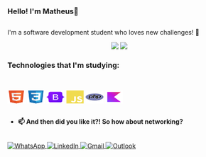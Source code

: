 ### Hello! I'm Matheus👋
##
I'm a software development student who loves new challenges! 🚀 

<div align="center">
  <a href="https://github.com/mathsant-js"></a>
  <img height="180em" src="https://github-readme-stats.vercel.app/api?username=mathsant-js&show_icons=true&theme=holi&include_all_commits=true&count_private=true"/>
  <img height="180em" src="https://github-readme-stats.vercel.app/api/top-langs/?username=mathsant-js&layout=compact&langs_count=7&theme=holi"/>
</div>

### Technologies that I'm studying:
##
<div style="display: inline_block"><br>
  <img align="center" alt="HTML" height="30" width="40" src="https://raw.githubusercontent.com/devicons/devicon/master/icons/html5/html5-original.svg">
  <img align="center" alt="CSS" height="30" width="40" src="https://raw.githubusercontent.com/devicons/devicon/master/icons/css3/css3-original.svg">
  <img align="center" alt="Bootstrap" height="30" width="40" src="https://raw.githubusercontent.com/devicons/devicon/master/icons/bootstrap/bootstrap-original.svg">
  <img align="center" alt="Js" height="30" width="40" src="https://github.com/devicons/devicon/blob/master/icons/javascript/javascript-plain.svg">
  <img align="center" alt="PHP" height="30" width="40" src="https://github.com/devicons/devicon/blob/master/icons/php/php-original.svg">
  <img align="center" alt="Kotlin" height="30" width="40" src="https://github.com/devicons/devicon/blob/master/icons/kotlin/kotlin-original.svg">
</div>
<ul>
<br>
  <li><b> 📫 And then did you like it?! So how about networking? </b></li>
</ul>

<div style="display: inline_block"><br>
  <a href="https://api.whatsapp.com/send?phone=5511988553256" target="_blank">
        <img align="center" alt="WhatsApp" src="https://img.shields.io/badge/WhatsApp-25D366?style=for-the-badge&logo=whatsapp&logoColor=white">
 </a>
 <a href="https://linkedin.com/in/matheus-jorge-santana-1436462b9">
  <img align="center" alt="LinkedIn"  src="https://img.shields.io/badge/LinkedIn-0077B5?style=for-the-badge&logo=linkedin&logoColor=white">
 </a>
  <a href="mailto:mjorgesantana2007@gmail.com">
  <img align="center" alt="Gmail"  src="https://img.shields.io/badge/Gmail-D14836?style=for-the-badge&logo=gmail&logoColor=white">
 </a>
 <a href="mailto:mjorgesantana2007@outlook.com">
  <img align="center" alt="Outlook"  src="https://img.shields.io/badge/Microsoft_Outlook-0078D4?style=for-the-badge&logo=microsoft-outlook&logoColor=white">
 </a>
</div>
